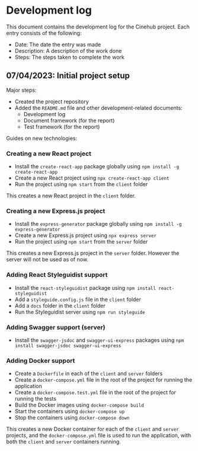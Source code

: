 # Development log

This document contains the development log for the Cinehub project. Each entry consists of the following:

- Date: The date the entry was made
- Description: A description of the work done
- Steps: The steps taken to complete the work

## 07/04/2023: Initial project setup

Major steps:

- Created the project repository
- Added the `README.md` file and other development-related documents:
  - Development log
  - Document framework (for the report)
  - Test framework (for the report)

Guides on new technologies:

### Creating a new React project

- Install the `create-react-app` package globally using `npm install -g create-react-app`
- Create a new React project using `npx create-react-app client`
- Run the project using `npm start` from the `client` folder

This creates a new React project in the `client` folder.

### Creating a new Express.js project

- Install the `express-generator` package globally using `npm install -g express-generator`
- Create a new Express.js project using `npx express server`
- Run the project using `npm start` from the `server` folder

This creates a new Express.js project in the `server` folder. However the server will not be used as of now.

### Adding React Styleguidist support

- Install the `react-styleguidist` package using `npm install react-styleguidist`
- Add a `styleguide.config.js` file in the `client` folder
- Add a `docs` folder in the `client` folder
- Run the Styleguidist server using `npm run styleguide`

### Adding Swagger support (server)

- Install the `swagger-jsdoc` and `swagger-ui-express` packages using `npm install swagger-jsdoc swagger-ui-express`

### Adding Docker support

- Create a `Dockerfile` in each of the `client` and `server` folders
- Create a `docker-compose.yml` file in the root of the project for running the application
- Create a `docker-compose.test.yml` file in the root of the project for running the tests
- Build the Docker images using `docker-compose build`
- Start the containers using `docker-compose up`
- Stop the containers using `docker-compose down`

This creates a new Docker container for each of the `client` and `server` projects, and the `docker-compose.yml` file is used to run the application, with both the `client` and `server` containers running.